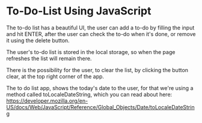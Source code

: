 # To-Do-List Using JavaScript
The to-do list has a beautiful UI, the user can add a to-do by filling the input and hit ENTER, after the user can check the to-do when it's done, or remove it using the delete button.

The user's to-do list is stored in the local storage, so when the page refreshes the list will remain there.

There is the possibility for the user, to clear the list, by clicking the button clear, at the top right corner of the app.

The to do list app, shows the today's date to the user, for that we're using a method called toLocaleDateString, which you can read about here: https://developer.mozilla.org/en-US/docs/Web/JavaScript/Reference/Global_Objects/Date/toLocaleDateString
